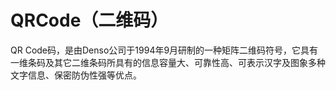 QRCode（二维码）
==================

QR Code码，是由Denso公司于1994年9月研制的一种矩阵二维码符号，它具有一维条码及其它二维条码所具有的信息容量大、可靠性高、可表示汉字及图象多种文字信息、保密防伪性强等优点。